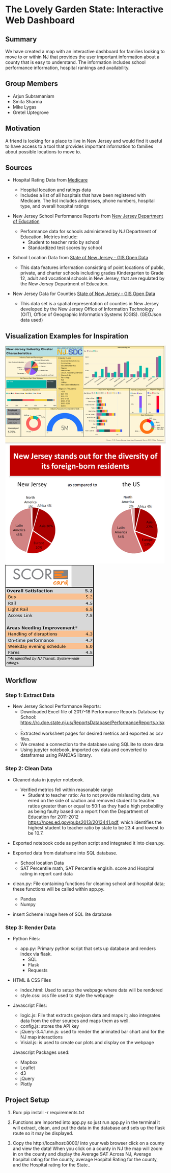 # The Lovely Garden State: Interactive Web Dashboard

## Summary

We have created a map with an interactive dashboard for families looking to move to or within NJ that provides the user important information about a county that is easy to understand. The information includes school performance information, hospital rankings and availability.

## Group Members

* Arjun Subramaniam
* Smita Sharma
* Mike Lygas
* Gretel Uptegrove

## Motivation

A friend is looking for a place to live in New Jersey and would find it useful to have access to a tool that provides important information to families about possible locations to move to.

## Sources

* Hospital Rating Data from [Medicare](https://data.medicare.gov/Hospital-Compare/Hospital-General-Information/xubh-q36u)
  * Hospital location and ratings data
  * Includes a list of all hospitals that have been registered with Medicare. The list includes addresses, phone numbers, hospital type, and overall hospital ratings

* New Jersey School Performance Reports from [New Jersey Department of Education](https://rc.doe.state.nj.us/ReportsDatabase.aspx)
  * Performance data for schools administered by NJ Department of Education. Metrics include:
    * Student to teacher ratio by school
    * Standardized test scores by school

* School Location Data from [State of New Jersey - GIS Open Data](https://njogis-newjersey.opendata.arcgis.com/datasets/d8223610010a4c3887cfb88b904545ff_4)
  * This data features information consisting of point locations of public, private, and charter schools including grades Kindergarten to Grade 12, adult and vocational schools in New Jersey, that are regulated by the New Jersey Department of Education.

* New Jersey Data for Counties [State of New Jersey - GIS Open Data](https://njogis-newjersey.opendata.arcgis.com/datasets/new-jersey-counties)
  * This data set is a spatial representation of counties in New Jersey developed by the New Jersey Office of Information Technology (OIT), Office of Geographic Information Systems (OGIS). (GEOJson data used)


## Visualization Examples for Inspiration

![New Jersey Information](images/NJ_info.png)
![Diversity Information](images/Diversity.png)
![Transportation Report Card](images/Score_card.png)

## Workflow

### Step 1: Extract Data
* New Jersey School Performance Reports:
  * Downloaded Excel file of 2017-18 Performance Reports Database by School: <https://rc.doe.state.nj.us/ReportsDatabase/PerformanceReports.xlsx>.
  * Extracted worksheet pages for desired metrics and exported as csv files.
  * We created a connection to the database using SQLlite to store data 
  * Using jupyter notebook, imported csv data and converted to dataframes using PANDAS library.


### Step 2: Clean Data
 * Cleaned data in jupyter notebook.
    * Verified metrics fell within reasonable range
      * Student to teacher ratio: As to not provide misleading data, we erred on the side of caution and removed student to teacher ratios greater than or equal to 50:1 as they had a high probability as being faulty  based on a report from the Department of Education for 2011-2012 <https://nces.ed.gov/pubs2013/2013441.pdf>, which identifies the highest student to teacher ratio by state to be 23.4 and lowest to be 10.7.
  * Exported notebook code as python script and integrated it into clean.py.

  * Exported data from dataframe into SQL database.
    * School location Data
    * SAT Percentile math, SAT Percentile englsih. score and Hospital rating in report card data

  * clean.py: File containing functions for cleaning school and hospital data; these functions will be called within app.py.
    * Pandas
    * Numpy

  * insert Scheme image here of SQL lite database

### Step 3: Render Data
* Python Files:
  * app.py: Primary python script that sets up database and renders index via flask.
    * SQL
    * Flask
    * Requests

* HTML & CSS Files
  * index.html: Used to setup the webpage where data will be rendered
  * style.css: css file used to style the webpage 

* Javascript Files:
  * logic.js: File that extracts geojson data and maps it; also integrates data from the other sources and maps them as well.
  * config.js: stores the API key
  * jQuery-3.4.1.mn.js: used to render the animated bar chart and for the NJ map interactions
  * Visial.js: is used to create our plots and display on the webpage 

  Javascript Packages used:
    * Mapbox
    * Leaflet
    * d3
    * jQuery
    * Plotly

## Project Setup

1. Run: pip install -r requirements.txt

2. Functions are imported into app.py so just run app.py in the terminal it will extract, clean, and put the data in the database and sets up the flask route so it may be displayed.

3. Copy the http://localhost:8000/ into your web browser click on a county and view the data! When you click on a county in NJ the map will zoom in on the county and display the Average SAT Across NJ, Average hospital rating for the county, average Hospital Rating for the county, and the Hospital rating for the State.. 





  


  
